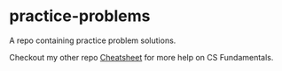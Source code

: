 # practice-problems
A repo containing practice problem solutions.

Checkout my other repo [Cheatsheet](https://github.com/bmanley91/cheatsheet) for more help on CS Fundamentals.